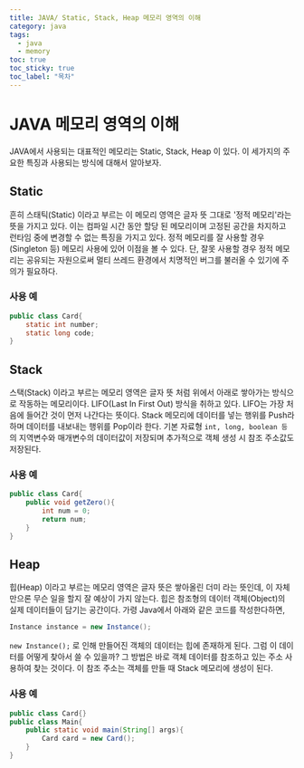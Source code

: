 ```yaml
---
title: JAVA/ Static, Stack, Heap 메모리 영역의 이해
category: java
tags:
  - java
  - memory
toc: true
toc_sticky: true
toc_label: "목차"
---
```


# JAVA 메모리 영역의 이해

JAVA에서 사용되는 대표적인 메모리는 Static, Stack, Heap 이 있다. 이 세가지의 주요한 특징과 사용되는 방식에 대해서 알아보자.

## Static

흔히 스태틱(Static) 이라고 부르는 이 메모리 영역은 글자 뜻 그대로 '정적 메모리'라는 뜻을 가지고 있다. 이는 컴파일 시간 동안 할당 된 메모리이며 고정된 공간을 차지하고 런타임 중에 변경할 수 없는 특징을 가지고 있다. 정적 메모리를 잘 사용할 경우 (Singleton 등) 메모리 사용에 있어 이점을 볼 수 있다. 단, 잘못 사용할 경우 정적 메모리는 공유되는 자원으로써 멀티 쓰레드 환경에서 치명적인 버그를 불러올 수 있기에 주의가 필요하다.

### 사용 예

```java
public class Card{
	static int number;
	static long code;
}
```

## Stack

스택(Stack) 이라고 부르는 메모리 영역은 글자 뜻 처럼 위에서 아래로 쌓아가는 방식으로 작동하는 메모리이다. LIFO(Last In First Out) 방식을 취하고 있다. LIFO는 가장 처음에 들어간 것이 먼저 나간다는 뜻이다. Stack 메모리에 데이터를 넣는 행위를 Push라 하며 데이터를 내보내는 행위를 Pop이라 한다.
기본 자료형 `int, long, boolean 등` 의 지역변수와 매개변수의 데이터값이 저장되며 추가적으로 객체 생성 시 참조 주소값도 저장된다.

### 사용 예

```java
public class Card{
	public void getZero(){
		int num = 0;
		return num;
	}
}
```

## Heap

힙(Heap) 이라고 부르는 메모리 영역은 글자 뜻은 쌓아올린 더미 라는 뜻인데, 이 자체만으론 무슨 일을 할지 잘 예상이 가지 않는다. 힙은 참조형의 데이터 객체(Object)의 실제 데이터들이 담기는 공간이다.
가령 Java에서 아래와 같은 코드를 작성한다하면,

```java
Instance instance = new Instance();
```

`new Instance();` 로 인해 만들어진 객체의 데이터는 힙에 존재하게 된다. 그럼 이 데이터를 어떻게 찾아서 쓸 수 있을까? 그 방법은 바로 객체 데이터를 참조하고 있는 주소 사용하여 찾는 것이다. 이 참조 주소는 객체를 만들 때 Stack 메모리에 생성이 된다.

### 사용 예

```java
public class Card{}
public class Main{
	public static void main(String[] args){
		Card card = new Card();
	}
}
```
